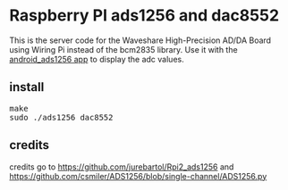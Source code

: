 # Raspberry PI ads1256 and dac8552
This is the server code for the Waveshare High-Precision AD/DA Board using Wiring Pi instead of the bcm2835 library. Use it with the [android_ads1256 app](../../../android_ads1256) to display the adc values.

## install
<pre>
make
sudo ./ads1256_dac8552
</pre>

## credits
credits go to https://github.com/jurebartol/Rpi2_ads1256 and https://github.com/csmiler/ADS1256/blob/single-channel/ADS1256.py

